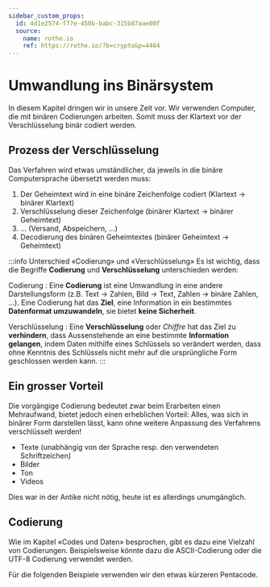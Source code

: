 ```yaml
---
sidebar_custom_props:
  id: 4d1e2574-f77e-450b-babc-315b87aae00f
  source:
    name: rothe.io
    ref: https://rothe.io/?b=crypto&p=4464
---
```


# Umwandlung ins Binärsystem
In diesem Kapitel dringen wir in unsere Zeit vor. Wir verwenden Computer, die mit binären Codierungen arbeiten. Somit muss der Klartext vor der Verschlüsselung binär codiert werden.

## Prozess der Verschlüsselung
Das Verfahren wird etwas umständlicher, da jeweils in die binäre Computersprache übersetzt werden muss:
1. Der Geheimtext wird in eine binäre Zeichenfolge codiert (Klartext → binärer Klartext)
2. Verschlüsselung dieser Zeichenfolge (binärer Klartext → binärer Geheimtext)
3. ... (Versand, Abspeichern, ...)
4. Decodierung des binären Geheimtextes (binärer Geheimtext → Geheimtext)

:::info Unterschied «Codierung» und «Verschlüsselung»
Es ist wichtig, dass die Begriffe **Codierung** und **Verschlüsselung** unterschieden werden:

Codierung
: Eine **Codierung** ist eine Umwandlung in eine andere Darstellungsform (z.B. Text → Zahlen, Bild → Text, Zahlen → binäre Zahlen, ...). Eine Codierung hat das **Ziel**, eine Information in ein bestimmtes **Datenformat umzuwandeln**, sie bietet **keine Sicherheit**.

Verschlüsselung
: Eine **Verschlüsselung** oder *Chiffre* hat das Ziel zu **verhindern**, dass Aussenstehende an eine bestimmte **Information gelangen**, indem Daten mithilfe eines Schlüssels so verändert werden, dass ohne Kenntnis des Schlüssels nicht mehr auf die ursprüngliche Form geschlossen werden kann.
:::

## Ein grosser Vorteil
Die vorgängige Codierung bedeutet zwar beim Erarbeiten einen Mehraufwand, bietet jedoch einen erheblichen Vorteil: Alles, was sich in binärer Form darstellen lässt, kann ohne weitere Anpassung des Verfahrens verschlüsselt werden!

- Texte (unabhängig von der Sprache resp. den verwendeten Schriftzeichen)
- Bilder
- Ton
- Videos

Dies war in der Antike nicht nötig, heute ist es allerdings unumgänglich.

## Codierung
Wie im Kapitel «Codes und Daten» besprochen, gibt es dazu eine Vielzahl von Codierungen. Beispielsweise könnte dazu die ASCII-Codierung oder die UTF-8 Codierung verwendet werden.

Für die folgenden Beispiele verwenden wir den etwas kürzeren Pentacode.



